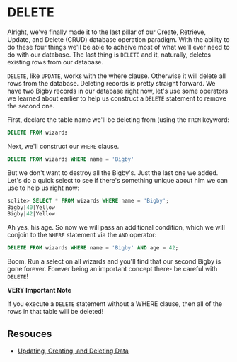 # DELETE

Alright, we've finally made it to the last pillar of our Create, Retrieve, Update, and Delete (CRUD) database operation paradigm. With the ability to do these four things we'll be able to acheive most of what we'll ever need to do with our database. The last thing is `DELETE` and it, naturally, deletes existing rows from our database.

`DELETE`, like `UPDATE`, works with the where clause. Otherwise it will delete all rows from the database. Deleting records is pretty straight forward. We have two Bigby records in our database right now, let's use some operators we learned about earlier to help us construct a `DELETE` statement to remove the second one.

First, declare the table name we'll be deleting from (using the `FROM` keyword:

```sql
DELETE FROM wizards
```

Next, we'll construct our `WHERE` clause.

```sql
DELETE FROM wizards WHERE name = 'Bigby'
```

But we don't want to destroy all the Bigby's. Just the last one we added. Let's do a quick select to see if there's something unique about him we can use to help us right now:

```sql
sqlite> SELECT * FROM wizards WHERE name = 'Bigby';
Bigby|40|Yellow
Bigby|42|Yellow
```

Ah yes, his age. So now we will pass an additional condition, which we will conjoin to the `WHERE` statement via the `AND` operator:

```sql
DELETE FROM wizards WHERE name = 'Bigby' AND age = 42;
```

Boom. Run a select on all wizards and you'll find that our second Bigby is gone forever. Forever being an important concept there- be careful with `DELETE`! 

**VERY Important Note**

If you execute a `DELETE` statement without a WHERE clause, then all of the rows in that table will be deleted!


## Resouces

* [Updating, Creating, and Deleting Data](http://www.padjo.org/tutorials/databases/sql-update-and-delete/)
